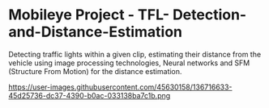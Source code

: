 # Mobileye Project - TFL- Detection-and-Distance-Estimation

Detecting traffic lights within a given clip, estimating their distance from the vehicle using image processing technologies, Neural networks and SFM (Structure From Motion) for the distance estimation.

https://user-images.githubusercontent.com/45630158/136716633-45d25736-dc37-4390-b0ac-033138ba7c1b.png

